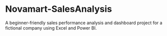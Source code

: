 # Novamart-SalesAnalysis
A beginner-friendly sales performance analysis and dashboard project for a fictional company using Excel and Power BI.
